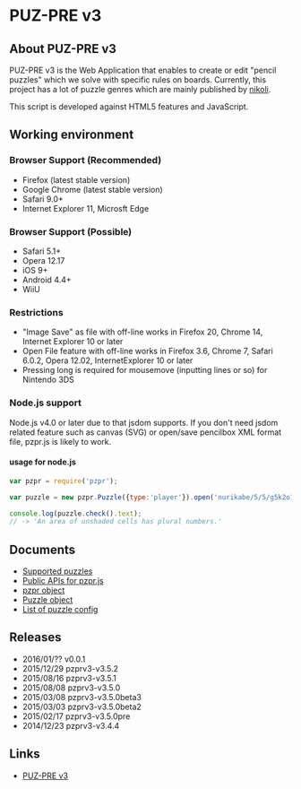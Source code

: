 # PUZ-PRE v3

## About PUZ-PRE v3

PUZ-PRE v3 is the Web Application that enables to create or edit "pencil puzzles" which we solve with specific rules on boards.
Currently, this project has a lot of puzzle genres which are mainly published by [nikoli][].

This script is developed against HTML5 features and JavaScript.

[nikoli]: http://nikoli.co.jp/

## Working environment

### Browser Support (Recommended)
* Firefox (latest stable version)
* Google Chrome (latest stable version)
* Safari 9.0+
* Internet Explorer 11, Microsft Edge

### Browser Support (Possible)
* Safari 5.1+
* Opera 12.17
* iOS 9+
* Android 4.4+
* WiiU

### Restrictions
* "Image Save" as file with off-line works in Firefox 20, Chrome 14, Internet Explorer 10 or later
* Open File feature with off-line works in Firefox 3.6, Chrome 7, Safari 6.0.2, Opera 12.02, InternetExplorer 10 or later
* Pressing long is required for mousemove (inputting lines or so) for Nintendo 3DS

### Node.js support

Node.js v4.0 or later due to that jsdom supports. If you don't need jsdom related feature such as canvas (SVG) or
open/save pencilbox XML format file, pzpr.js is likely to work.

#### usage for node.js

```js
var pzpr = require('pzpr');

var puzzle = new pzpr.Puzzle({type:'player'}).open('nurikabe/5/5/g5k2o1k3g');

console.log(puzzle.check().text);
// -> 'An area of unshaded cells has plural numbers.'
```

## Documents
* [Supported puzzles](https://github.com/sabo2/pzprjs/blob/master/docs/SupportedPuzzles.md)
* [Public APIs for pzpr.js](https://github.com/sabo2/pzprjs/blob/master/docs/PublicAPI.md)
* [pzpr object](https://github.com/sabo2/pzprjs/blob/master/docs/pzpr.md)
* [Puzzle object](https://github.com/sabo2/pzprjs/blob/master/docs/Puzzle.md)
* [List of puzzle config](https://github.com/sabo2/pzprjs/blob/master/docs/Config.md)

## Releases
* 2016/01/?? v0.0.1
* 2015/12/29 pzprv3-v3.5.2
* 2015/08/16 pzprv3-v3.5.1
* 2015/08/08 pzprv3-v3.5.0
* 2015/03/08 pzprv3-v3.5.0beta3
* 2015/03/03 pzprv3-v3.5.0beta2
* 2015/02/17 pzprv3-v3.5.0pre
* 2014/12/23 pzprv3-v3.4.4

## Links
* [PUZ-PRE v3](http://pzv.jp/index_en.html)
